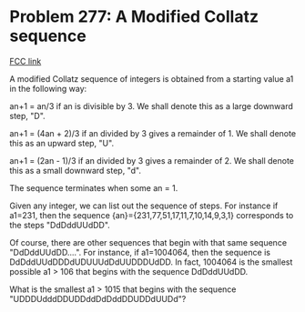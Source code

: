 # Problem 277: A Modified Collatz sequence

[FCC link](https://www.freecodecamp.org/learn/coding-interview-prep/project-euler/problem-277-a-modified-collatz-sequence)

A modified Collatz sequence of integers is obtained from a starting value a1 in
the following way:

an+1 = an/3 if an is divisible by 3. We shall denote this as a large downward
step, "D".

an+1 = (4an + 2)/3 if an divided by 3 gives a remainder of 1. We shall denote
this as an upward step, "U".

an+1 = (2an - 1)/3 if an divided by 3 gives a remainder of 2. We shall denote
this as a small downward step, "d".

The sequence terminates when some an = 1.

Given any integer, we can list out the sequence of steps. For instance if
a1=231, then the sequence {an}={231,77,51,17,11,7,10,14,9,3,1} corresponds to
the steps "DdDddUUdDD".

Of course, there are other sequences that begin with that same sequence
"DdDddUUdDD....". For instance, if a1=1004064, then the sequence is
DdDddUUdDDDdUDUUUdDdUUDDDUdDD. In fact, 1004064 is the smallest possible a1 >
106 that begins with the sequence DdDddUUdDD.

What is the smallest a1 > 1015 that begins with the sequence
"UDDDUdddDDUDDddDdDddDDUDDdUUDd"?
